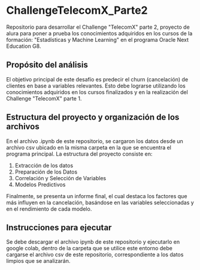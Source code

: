 # ChallengeTelecomX_Parte2
Repositorio para desarrollar el Challenge "TelecomX" parte 2, proyecto de alura para poner a prueba los conocimientos adquiridos en los cursos de la formación: "Estadísticas y Machine Learning" en el programa Oracle Next Education G8.

## Propósito del análisis
El objetivo principal de este desafío es predecir el churn (cancelación) de clientes en base a variables relevantes. Esto debe lograrse utilizando los conocimientos adquiridos en los cursos finalizados y en la realización del Challenge "TelecomX" parte 1.

## Estructura del proyecto y organización de los archivos
En el archivo .ipynb de este repositorio, se cargaron los datos desde un archivo csv ubicado en la misma carpeta en la que se encuentra el programa principal.
La estructura del proyecto consiste en:
1. Extracción de los datos
2. Preparación de los Datos
3. Correlación y Selección de Variables
4. Modelos Predictivos

Finalmente, se presenta un informe final, el cual destaca los factores que más influyen en la cancelación, basándose en las variables seleccionadas y en el rendimiento de cada modelo.

## Instrucciones para ejecutar
Se debe descargar el archivo ipynb de este repositorio y ejecutarlo en google colab, dentro de la carpeta que se utilice este entorno debe cargarse el archivo csv de este repositorio, correspondiente a los datos limpios que se analizarán.
